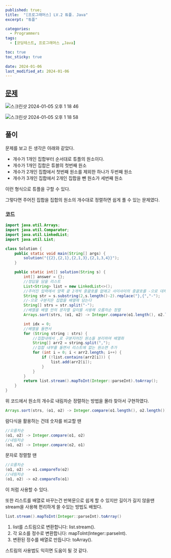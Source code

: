 ```yaml
---
published: true;
title:  "[프로그래머스] LV.2 튜플. Java"
excerpt: "튜플"

categories:
  - Programmers
tags:
  - [코딩테스트, 프로그래머스 ,Java]

toc: true
toc_sticky: true
 
date: 2024-01-06
last_modified_at: 2024-01-06
---
```

## [문제](https://school.programmers.co.kr/learn/courses/30/lessons/64065)
![스크린샷 2024-01-05 오후 1 18 46](https://github.com/gunnu3226/kiosk_sparta/assets/139452702/5220159a-171a-4bbd-b932-bbfa971e1257)

![스크린샷 2024-01-05 오후 1 18 58](https://github.com/gunnu3226/kiosk_sparta/assets/139452702/948b0957-d9a1-484f-bb9c-33b886c4104c)

## 풀이
문제를 보고 든 생각은 아래와 같았다.

- 개수가 1개인 집합부터 순서대로 튜플의 원소이다.
- 개수가 1개인 집합은 튜블의 첫번째 원소
- 개수가 2개인 집합에서 첫번째 원소를 제외한 하나가 두번째 원소
- 개수가 3개인 집합에서 2개인 집합을 뺀 원소가 세번째 원소

이런 형식으로 튜플을 구할 수 있다.

그렇다면 주어진 집합을 집합의 원소의 개수대로 정렬하면 쉽게 풀 수 있는 문제였다.

### 코드
```java
import java.util.Arrays;
import java.util.Comparator;
import java.util.LinkedList;
import java.util.List;

class Solution {
    public static void main(String[] args) {
        solution("{{2},{2,1},{2,1,3},{2,1,3,4}}");
    }

    public static int[] solution(String s) {
        int[] answer = {};
        //정답을 담을 리스트
        List<String> list = new LinkedList<>();
        //주어진 입력에서 양쪽 끝 2개씩 중괄호를 없애고 사이사이의 중괄호를 -으로 대체하여 집합 간의 구분
        String str = s.substring(2,s.length()-2).replace("},{","-");
        //-으로 구분지은 집합을 배열에 담는다
        String[] strs = str.split("-");
        //배열을 배열 안의 문자열 길이를 사용해 오름차순 정렬
        Arrays.sort(strs, (o1, o2) -> Integer.compare(o1.length(), o2.length()));

        int idx = 0;
        //배열을 돌면서
        for (String string : strs) {
            //집합내에서 ,로 구분지어진 원소들 분리하여 배열화
            String[] arr2 = string.split(",");
            //집합 내부를 돌면서 리스트에 없는 원소면 추가
            for (int i = 0; i < arr2.length; i++) {
                if (!list.contains(arr2[i])) {
                    list.add(arr2[i]);
                }
            }
        }
        return list.stream().mapToInt(Integer::parseInt).toArray();
    }
}
```

위 코드에서 원소의 개수로 내림차순 정렬하는 방법을 몰라 찾아서 구현하였다.

```java
Arrays.sort(strs, (o1, o2) -> Integer.compare(o1.length(), o2.length()));
```

람다식을 활용하는 건데 숫자를 비교할 땐
```java
//오름차순
(o1, o2) -> Integer.compare(o1, o2)
//내림차순
(o1, o2) -> Integer.compare(o2, o1)
```
문자로 정렬할 땐

```java
//오름차순
(o1, o2) -> o1.compareTo(o2)
//내림차순
(o1, o2) -> o2.compareTo(o1)
```

이 처럼 사용할 수 있다.

또한 리스트를 배열로 바꾸는건 반복문으로 쉽게 할 수 있지만 길이가 길지 않을땐 stream을 사용해 편리하게 쓸 수있는 방법도 배웠다.

```java
list.stream().mapToInt(Integer::parseInt).toArray()
```

1. list를 스트림으로 변환합니다: list.stream().
2. 각 요소를 정수로 변환합니다: mapToInt(Integer::parseInt).
3. 변환된 정수를 배열로 만듭니다: toArray().

스트림의 사용법도 익히면 도움이 될 것 같다.